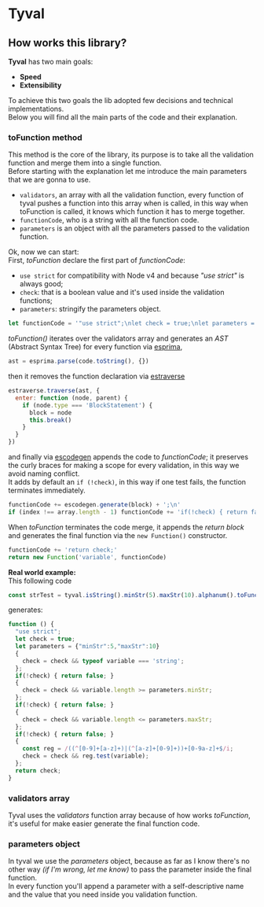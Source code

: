 # Tyval

## How works this library?
**Tyval** has two main goals:
- **Speed**
- **Extensibility**

To achieve this two goals the lib adopted few decisions and technical implementations.  
Below you will find all the main parts of the code and their explanation.

### **toFunction** method
This method is the core of the library, its purpose is to take all the validation function and merge them into a single function.  
Before starting with the explanation let me introduce the main parameters that we are gonna to use.
- `validators`, an array with all the validation function, every function of tyval pushes a function into this array when is called, in this way when toFunction is called, it knows which function it has to merge together.  
- `functionCode`, who is a string with all the function code.  
- `parameters` is an object with all the parameters passed to the validation function.

Ok, now we can start:  
First, *toFunction* declare the first part of *functionCode*:
- `use strict` for compatibility with Node v4 and because *"use strict"* is always good;
- `check`: that is a boolean value and it's used inside the validation functions;
- `parameters`: stringify the parameters object.

```javascript
let functionCode = '"use strict";\nlet check = true;\nlet parameters = ' + JSON.stringify(this.parameters) + '\n'
```

*toFunction()* iterates over the validators array and generates an *AST* (Abstract Syntax Tree) for every function via [esprima](http://esprima.org/),
```javascript
ast = esprima.parse(code.toString(), {})
```
then it removes the function declaration via [estraverse](https://github.com/estools/estraverse)
```javascript
estraverse.traverse(ast, {
  enter: function (node, parent) {
    if (node.type === 'BlockStatement') {
      block = node
      this.break()
    }
  }
})
```
and finally via [escodegen](https://github.com/estools/escodegen) appends the code to *functionCode*; it preserves the curly braces for making a scope for every validation, in this way we avoid naming conflict.  
It adds by default an `if (!check)`, in this way if one test fails, the function terminates immediately.
```javascript
functionCode += escodegen.generate(block) + ';\n'
if (index !== array.length - 1) functionCode += 'if(!check) { return false; }\n'
```
When *toFunction* terminates the code merge, it appends the *return block* and generates the final function via the `new Function()` constructor.
```javascript
functionCode += 'return check;'
return new Function('variable', functionCode)
```
**Real world example:**  
This following code
```javascript
const strTest = tyval.isString().minStr(5).maxStr(10).alphanum().toFunction()
```
generates:
```javascript
function () {
  "use strict";
  let check = true;
  let parameters = {"minStr":5,"maxStr":10}
  {
    check = check && typeof variable === 'string';
  };
  if(!check) { return false; }
  {
    check = check && variable.length >= parameters.minStr;
  };
  if(!check) { return false; }
  {
    check = check && variable.length <= parameters.maxStr;
  };
  if(!check) { return false; }
  {
    const reg = /((^[0-9]+[a-z]+)|(^[a-z]+[0-9]+))+[0-9a-z]+$/i;
    check = check && reg.test(variable);
  };
  return check;
}
```
### **validators** array
Tyval uses the *validators* function array because of how works *toFunction*, it's useful for make easier generate the final function code.

### **parameters** object
In tyval we use the *parameters* object, because as far as I know there's no other way *(if I'm wrong, let me know)* to pass the parameter inside the final function.  
In every function you'll append a parameter with a self-descriptive name and the value that you need inside you validation function.
